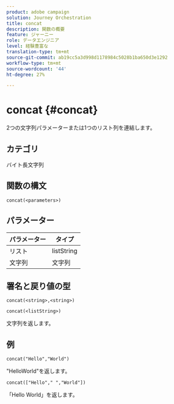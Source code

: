 ```yaml
---
product: adobe campaign
solution: Journey Orchestration
title: concat
description: 関数の概要
feature: ジャーニー
role: データエンジニア
level: 経験豊富な
translation-type: tm+mt
source-git-commit: ab19cc5a3d998d1178984c5028b1ba650d3e1292
workflow-type: tm+mt
source-wordcount: '44'
ht-degree: 27%

---
```



# concat {#concat}

2つの文字列パラメーターまたは1つのリスト列を連結します。

## カテゴリ

 バイト長文字列

## 関数の構文

`concat(<parameters>)`

## パラメーター

| パラメーター | タイプ |
|-----------|------------------|
| リスト | listString |
| 文字列 | 文字列 |

## 署名と戻り値の型

`concat(<string>,<string>)`

`concat(<listString>)`

文字列を返します。

## 例

`concat("Hello","World")`

&quot;HelloWorld&quot;を返します。

`concat(["Hello"," ","World"])`

「Hello World」を返します。
